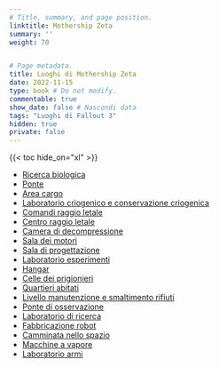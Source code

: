 ```yaml
---
# Title, summary, and page position.
linktitle: Mothership Zeta
summary: ''
weight: 70


# Page metadata.
title: Luoghi di Mothership Zeta 
date: 2022-11-15
type: book # Do not modify.
commentable: true
show_date: false # Nascondi data
tags: "Luoghi di Fallout 3"
hidden: true
private: false
---
```


{{< toc hide_on="xl" >}}

<div class="fo3">




- [Ricerca biologica](../ricerca-biologica)
- [Ponte](../ponte-mothership-zeta)
- [Area cargo](../area-cargo)
- [Laboratorio criogenico e conservazione criogenica](../laboratorio-criogenico-e-conservazione-criogenica)
- [Comandi raggio letale](../comandi-raggio-letale)
- [Centro raggio letale](../centro-raggio-letale)
- [Camera di decompressione](../camera-di-decompressione)
- [Sala dei motori](../sala-dei-motori)
- [Sala di progettazione](../sala-di-progettazione)
- [Laboratorio esperimenti](../laboratorio-esperimenti)
- [Hangar](../hangar)
- [Celle dei prigionieri](../celle-dei-prigionieri)
- [Quartieri abitati](../quartieri-abitati)
- [Livello manutenzione e smaltimento rifiuti](../livello-manutenzione-e-smaltimento-rifiuti)
- [Ponte di osservazione](../ponte-di-osservazione)
- [Laboratorio di ricerca](../laboratorio-di-ricerca)
- [Fabbricazione robot](../fabbricazione-robot)
- [Camminata nello spazio](../camminata-nello-spazio)
- [Macchine a vapore](../macchine-a-vapore)
- [Laboratorio armi](../laboratorio-armi)

</div>